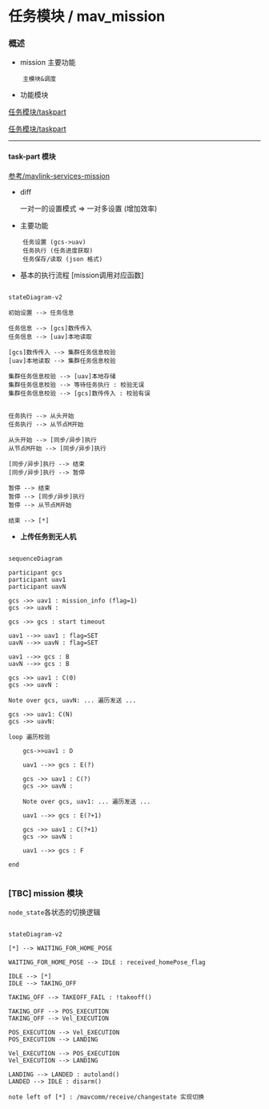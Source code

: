 # 任务模块 / mav_mission

### 概述

- mission 主要功能   

```
    主模块&调度
```

- 功能模块

[任务模块/taskpart](#task-part-模块) 

[任务模块/taskpart](#task-part-模块) 

---
#### task-part 模块

[参考/mavlink-services-mission](https://mavlink.io/en/services/mission.html)

- diff

  一对一的设置模式 => 一对多设置 (增加效率)


- 主要功能

```
    任务设置 (gcs->uav)
    任务执行 (任务进度获取)
    任务保存/读取 (json 格式)
```

- 基本的执行流程 [mission调用对应函数]

```Mermaid

stateDiagram-v2

初始设置 --> 任务信息

任务信息 --> [gcs]数传传入
任务信息 --> [uav]本地读取

[gcs]数传传入 --> 集群任务信息校验
[uav]本地读取 --> 集群任务信息校验

集群任务信息校验 --> [uav]本地存储
集群任务信息校验 --> 等待任务执行 : 校验无误
集群任务信息校验 --> [gcs]数传传入 : 校验有误


任务执行 --> 从头开始
任务执行 --> 从节点M开始

从头开始 --> [同步/异步]执行
从节点M开始 --> [同步/异步]执行

[同步/异步]执行 --> 结束
[同步/异步]执行 --> 暂停

暂停 --> 结束
暂停 --> [同步/异步]执行
暂停 --> 从节点M开始 

结束 --> [*]

```

- **上传任务到无人机**

```Mermaid

sequenceDiagram

participant gcs
participant uav1
participant uavN

gcs ->> uav1 : mission_info (flag=1)
gcs ->> uavN : 

gcs ->> gcs : start timeout

uav1 -->> uav1 : flag=SET
uavN -->> uavN : flag=SET

uav1 -->> gcs : B
uavN -->> gcs : B

gcs ->> uav1 : C(0)
gcs ->> uavN : 

Note over gcs, uavN: ... 遍历发送 ...

gcs ->> uav1: C(N)
gcs ->> uavN: 

loop 遍历校验

    gcs->>uav1 : D

    uav1 -->> gcs : E(?)

    gcs ->> uav1 : C(?)
    gcs ->> uavN : 

    Note over gcs, uav1: ... 遍历发送 ...

    uav1 -->> gcs : E(?+1)

    gcs ->> uav1 : C(?+1)
    gcs ->> uavN : 

    uav1 -->> gcs : F

end


```


### [TBC] mission 模块

`node_state`各状态的切换逻辑

```Mermaid

stateDiagram-v2

[*] --> WAITING_FOR_HOME_POSE

WAITING_FOR_HOME_POSE --> IDLE : received_homePose_flag 

IDLE --> [*]
IDLE --> TAKING_OFF

TAKING_OFF --> TAKEOFF_FAIL : !takeoff() 

TAKING_OFF --> POS_EXECUTION
TAKING_OFF --> Vel_EXECUTION

POS_EXECUTION --> Vel_EXECUTION
POS_EXECUTION --> LANDING

Vel_EXECUTION --> POS_EXECUTION
Vel_EXECUTION --> LANDING

LANDING --> LANDED : autoland()
LANDED --> IDLE : disarm()

note left of [*] : /mavcomm/receive/changestate 实现切换

```



